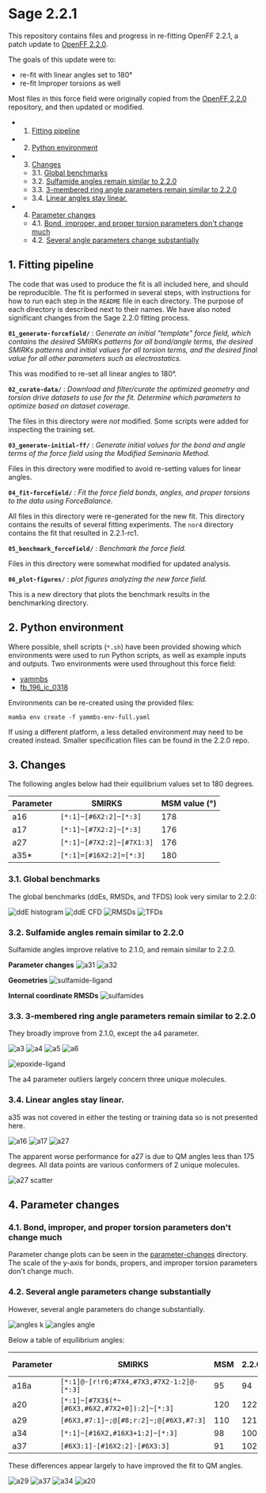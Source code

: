 # Sage 2.2.1

This repository contains files and progress in re-fitting OpenFF 2.2.1,
a patch update to [OpenFF 2.2.0](https://github.com/openforcefield/sage-2.2.0).


The goals of this update were to:

* re-fit with linear angles set to 180°
* re-fit Improper torsions as well


Most files in this force field were originally copied from the
[OpenFF 2.2.0](https://github.com/openforcefield/sage-2.2.0)
repository, and then updated or modified.

<!-- vscode-markdown-toc -->
* 1. [Fitting pipeline](#Fittingpipeline)
* 2. [Python environment](#Pythonenvironment)
* 3. [Changes](#Changes)
	* 3.1. [Global benchmarks](#Globalbenchmarks)
	* 3.2. [Sulfamide angles remain similar to 2.2.0](#Sulfamideanglesremainsimilarto2.2.0)
	* 3.3. [3-membered ring angle parameters remain similar to 2.2.0](#memberedringangleparametersremainsimilarto2.2.0)
	* 3.4. [Linear angles stay linear.](#Linearanglesstaylinear.)
* 4. [Parameter changes](#Parameterchanges)
	* 4.1. [Bond, improper, and proper torsion parameters don't change much](#Bondimproperandpropertorsionparametersdontchangemuch)
	* 4.2. [Several angle parameters change substantially](#Severalangleparameterschangesubstantially)

<!-- vscode-markdown-toc-config
	numbering=true
	autoSave=true
	/vscode-markdown-toc-config -->
<!-- /vscode-markdown-toc -->

##  1. <a name='Fittingpipeline'></a>Fitting pipeline
The code that was used to produce the fit is all included here, and should be reproducible. The fit is performed in several steps, with instructions for how to run each step in the `README` file in each directory. The purpose of each directory is described next to their names. We have also noted significant changes from the Sage 2.2.0 fitting process.

**`01_generate-forcefield/`** : *Generate an initial "template" force field, which contains the desired SMIRKs patterns for all bond/angle terms, the desired SMIRKs patterns and initial values for all torsion terms, and the desired final value for all other parameters such as electrostatics.*

This was modified to re-set all linear angles to 180°.

**`02_curate-data/`** : *Download and filter/curate the optimized geometry and torsion drive datasets to use for the fit. Determine which parameters to optimize based on dataset coverage.*

The files in this directory were *not* modified. Some scripts were
added for inspecting the training set.

**`03_generate-initial-ff/`** : *Generate initial values for the bond and angle terms of the force field using the Modified Seminario Method.*

Files in this directory were modified to avoid re-setting values
for linear angles.

**`04_fit-forcefield/`** : *Fit the force field bonds, angles, and proper torsions to the data using ForceBalance.*

All files in this directory were re-generated for the new fit.
This directory contains the results of several fitting experiments.
The `nor4` directory contains the fit that resulted in 2.2.1-rc1.

**`05_benchmark_forcefield/`** : *Benchmark the force field.*

Files in this directory were somewhat modified for updated analysis.

**`06_plot-figures/`** : *plot figures analyzing the new force field.*

This is a new directory that plots the benchmark results in the
benchmarking directory.


##  2. <a name='Pythonenvironment'></a>Python environment

Where possible, shell scripts (`*.sh`) have been provided
showing which environments were used to run Python scripts,
as well as example inputs and outputs. Two environments
were used throughout this force field:

* [yammbs](05_benchmark_forcefield/yammbs-env-full.yaml)
* [fb_196_ic_0318](04_fit-forcefield/nor4/fb-fit/full-env.yaml)

Environments can be re-created using the provided files:

```
mamba env create -f yammbs-env-full.yaml
```

If using a different platform, a less detailed environment
may need to be created instead. Smaller specification files
can be found in the 2.2.0 repo.


##  3. <a name='Changes'></a>Changes

The following angles below had their equilibrium values set to 180 degrees.

| Parameter | SMIRKS                    | MSM value (°) |
|-----------|---------------------------|---------------|
| a16       | `[*:1]~[#6X2:2]~[*:3]`    | 178           |
| a17       | `[*:1]~[#7X2:2]~[*:3]`    | 176           |
| a27       | `[*:1]~[#7X2:2]~[#7X1:3]` | 176           |
| a35*      | `[*:1]=[#16X2:2]=[*:3]`   | 180           |

###  3.1. <a name='Globalbenchmarks'></a>Global benchmarks

The global benchmarks (ddEs, RMSDs, and TFDS) look very similar
to 2.2.0:

![ddE histogram](06_plot-figures/images/all/dde.png)
![ddE CFD](06_plot-figures/images/all/abs_dde.png)
![RMSDs](06_plot-figures/images/all/aa_rmsds.png)
![TFDs](06_plot-figures/images/all/tfds.png)

###  3.2. <a name='Sulfamideanglesremainsimilarto2.2.0'></a>Sulfamide angles remain similar to 2.2.0

Sulfamide angles improve relative to 2.1.0, and remain similar to 2.2.0.

**Parameter changes**
![a31](06_plot-figures/images/mm-vs-qm/a31.png)
![a32](06_plot-figures/images/mm-vs-qm/a32.png)

**Geometries**
![sulfamide-ligand](05_benchmark_forcefield/smoketests/geometries/36972425/combination.png)

**Internal coordinate RMSDs**
![sulfamides](06_plot-figures/images/sulfamide/ic_rmsds.png)

###  3.3. <a name='memberedringangleparametersremainsimilarto2.2.0'></a>3-membered ring angle parameters remain similar to 2.2.0

They broadly improve from 2.1.0, except the a4 parameter.

![a3](06_plot-figures/images/mm-vs-qm/a3.png)
![a4](06_plot-figures/images/mm-vs-qm/a4.png)
![a5](06_plot-figures/images/mm-vs-qm/a5.png)
![a6](06_plot-figures/images/mm-vs-qm/a6.png)

![epoxide-ligand](05_benchmark_forcefield/smoketests/geometries/37008138/combination.png)

The a4 parameter outliers largely concern three unique molecules.

###  3.4. <a name='Linearanglesstaylinear.'></a>Linear angles stay linear.

a35 was not covered in either the testing or training data so
is not presented here.

![a16](06_plot-figures/images/mm-vs-qm/a16.png)
![a17](06_plot-figures/images/mm-vs-qm/a17.png)
![a27](06_plot-figures/images/mm-vs-qm/a27.png)

The apparent worse performance for a27 is due to QM angles less
than 175 degrees. All data points are various conformers of
2 unique molecules.

![a27 scatter](06_plot-figures/images/mm-vs-qm/a27-scatter.png)

##  4. <a name='Parameterchanges'></a>Parameter changes

###  4.1. <a name='Bondimproperandpropertorsionparametersdontchangemuch'></a>Bond, improper, and proper torsion parameters don't change much

Parameter change plots can be seen in the
[parameter-changes](06_plot-figures/images/parameter-changes/)
directory. The scale of the y-axis for bonds,
propers, and improper torsion parameters don't change much.


###  4.2. <a name='Severalangleparameterschangesubstantially'></a>Several angle parameters change substantially

However, several angle parameters do change substantially.

![angles k](06_plot-figures/images/parameter-changes/Angles_k.png)
![angles angle](06_plot-figures/images/parameter-changes/Angles_angle.png)

Below a table of equilibrium angles:

| Parameter | SMIRKS                                        | MSM | 2.2.0 | 2.2.1-rc1 |
|-----------|-----------------------------------------------|-----|-------|-----------|
| a18a      | `[*:1]@-[r!r6;#7X4,#7X3,#7X2-1:2]@-[*:3]`     | 95  | 94    | 95        |
| a20       | `[*:1]~[#7X3$(*~[#6X3,#6X2,#7X2+0]):2]~[*:3]` | 120 | 122   | 120       |
| a29       | `[#6X3,#7:1]~;@[#8;r:2]~;@[#6X3,#7:3]`        | 110 | 121   | 109       |
| a34       | `[*:1]~[#16X2,#16X3+1:2]~[*:3]`               | 98  | 100   | 98        |
| a37       | `[#6X3:1]-[#16X2:2]-[#6X3:3]`                 | 91  | 102   | 91        |

These differences appear largely to have improved the fit to QM angles.

![a29](06_plot-figures/images/mm-vs-qm/a29.png)
![a37](06_plot-figures/images/mm-vs-qm/a37.png)
![a34](06_plot-figures/images/mm-vs-qm/a34.png)
![a20](06_plot-figures/images/mm-vs-qm/a20.png)

